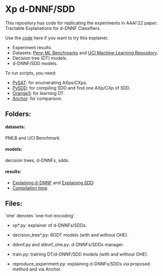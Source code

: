 # Xp d-DNNF/SDD
This repository has code for replicating the experiments in
AAAI'22 paper: Tractable Explanations for d-DNNF Classifiers.

Use the [code](https://github.com/XuanxiangHuang/Xddnnf) here
if you want to try this explainer.

* Experiment results.
* Datasets: [Penn ML Benchmarks](https://epistasislab.github.io/pmlb/) and [UCI Machine Learning Repository](https://archive.ics.uci.edu/ml/datasets.php).
* Decision tree (DT) models.
* d-DNNF/SDD models.

To run scripts, you need:
- [PySAT](https://github.com/pysathq/pysat): for enumerating AXps/CXps.
- [PySDD](https://github.com/wannesm/PySDD): for compiling SDD and find one AXp/CXp of SDD.
- [Orange3](https://github.com/biolab/orange3): for learning DT.
- [Anchor](https://github.com/marcotcr/anchor): for comparison.

## Folders:
#### datasets:
PMLB and UCI Benchmark.

#### models:
decision trees, d-DNNFs, sdds.

#### results:
* [Explaining d-DNNF](results/d-dnnf.csv) and [Explaining SDD](results/sdd.csv):
* [Compilation time](results/compilation_time.csv).


## Files:
'ohe' denotes 'one-hot-encoding'.
* xp*.py: explainer of d-DNNFs/SDDs.

* decision_tree*.py: RODT models (with and without OHE).

* ddnnf.py and ddnnf_ohe.py: d-DNNFs/SDDs manager.

* train.py: training DT/d-DNNF/SDD models (with and without OHE).

* reproduce_experiment.py: explaining d-DNNFs/SDDs via proposed method and via Anchor.